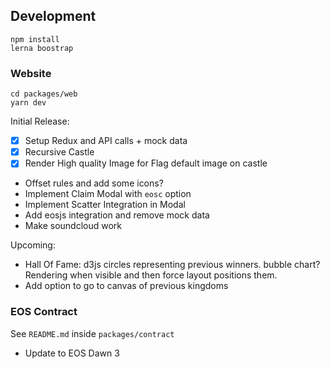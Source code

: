 ## Development
```
npm install
lerna boostrap
```

### Website
```
cd packages/web
yarn dev
```

Initial Release:
* [x] Setup Redux and API calls + mock data
* [x] Recursive Castle
* [x] Render High quality Image for Flag default image on castle
* Offset rules and add some icons?
* Implement Claim Modal with `eosc` option
* Implement Scatter Integration in Modal
* Add eosjs integration and remove mock data
* Make soundcloud work

Upcoming:
* Hall Of Fame: d3js circles representing previous winners. bubble chart? Rendering when visible and then force layout positions them.
* Add option to go to canvas of previous kingdoms

### EOS Contract
See `README.md` inside `packages/contract`
* Update to EOS Dawn 3